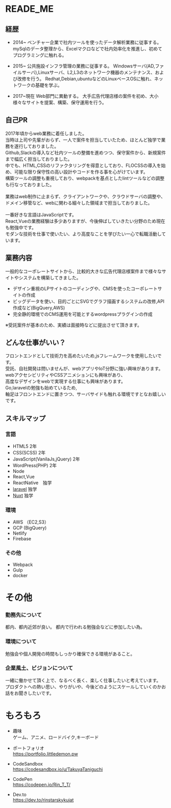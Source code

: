 # READE_ME

## 経歴
- 2014~
ベンチャー企業で社内ツールを使ったデータ解析業務に従事する。
mySqlのデータ整理から、Excelマクロなどで社内効率化を推進し、初めてプログラミングに触れる。

- 2015~
公共施設インフラ管理の業務に従事する。
Windowsサーバ(AD,ファイルサーバ),Linuxサーバ、L2,L3のネットワーク機器のメンテナンス、および改修を行う。
Redhat,Debian,ubuntuなどのLinuxベースOSに触れ、ネットワークの基礎を学ぶ。

- 2017~現在
Web部門に異動する。
大手広告代理店様の案件を初め、大小様々なサイトを提案、構築、保守運用を行う。

## 自己PR
2017年頃からweb業務に着任しました。  
当時は上司や先輩がおらず、一人で案件を担当していたため、ほとんど独学で業務を遂行しておりました。  
Github,Slackの導入など社内ツールの整備を進めつつ、保守案件から、新規案件まで幅広く担当しておりました。  
中でも、HTML,CSSのリファクタリングを得意としており、FLOCSSの導入を始め、可能な限り保守性の高い設計やコードを作る事を心がけています。  
構築ツールの調整も重視しており、webpackを基点としたlintツールなどの調整も行なっておりました。  
<br>
業務はweb制作に止まらず、クライアントワークや、クラウドサーバの調整や、ドメイン移管など、webに関わる細々した領域まで担当しておりました。  
<br>
一番好きな言語はJavaScriptです。    
React,Vueの業務経験は多少ありますが、今後伸ばしていきたい分野のため現在も勉強中です。    
モダンな技術を仕事で使いたい、より高度なことを学びたい一心で転職活動しています。  


## 業務内容  
一般的なコーポレートサイトから、比較的大きな広告代理店様案件まで様々なサイトやシステムを構築してきました。  
- デザイン重視のLPサイトのコーディングや、CMSを使ったコーポレートサイトの作成　　  
- ビッグデータを使い、目的ごとにSVGでグラフ描画するシステムの改修,API作成など(BigQuery,AWS)  
- 完全静的環境でのCMS運用を可能とするwordpressプラグインの作成  

※受託案件が基本のため、実績は面接時などに提出させて頂きます。  

## どんな仕事がいい？
フロントエンドとして技術力を高めたいため,jsフレームワークを使用したいです。  
受託、自社開発は問いませんが、webアプリやIoT分野に強い興味があります。  
webアクセシビリティやCSSアニメションにも興味があり、  
高度なデザインをwebで実現する仕事にも興味があります。  
Go,laravelの勉強も始めているため,    
軸足はフロントエンドに置きつつ、サーバサイドも触れる環境ですとなお嬉しいです。  


## スキルマップ
### 言語
- HTML5 2年
- CSS(SCSS) 2年
- JavaScript(VanilaJs,jQuery) 2年
- WordPress(PHP) 2年
- Node
- React,Vue  
- ReactNative　独学
- [laravel](http://laraveltodo.littledemon.pw/login) 独学
- [Nuxt](https://github.com/TakuyaTaniguchi/MovieStocker) 独学  
### 環境
- AWS （EC2,S3）
- GCP (BigQuery)  
- Netlify  
- Firebase  
### その他
- Webpack 
- Gulp
- docker

# その他

### 勤務先について
都内、都内近郊が良い。
都内で行われる勉強会などに参加したい為。

### 環境について

勉強会や個人開発の時間もしっかり確保できる環境があること。    

### 企業風土、ビジョンについて
一緒に働かせて頂く上で、なるべく長く、楽しく仕事したいと考えています。  
プロダクトへの熱い思い、やりがいや、今後どのようにスケールしていくのかお話をお聞きしたいです。

# もろもろ
- 趣味  
ゲーム、アニメ、ロードバイク,キーボード

- ポートフォリオ  
https://portfolio.littledemon.pw

- CodeSandbox  
https://codesandbox.io/u/TakuyaTaniguchi

- CodePen    
https://codepen.io/Rin_T_T/

- Dev.to  
https://dev.to/rinstarskykujat





